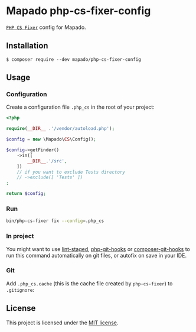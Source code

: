 # Mapado php-cs-fixer-config

[`PHP CS Fixer`](http://github.com/FriendsOfPHP/PHP-CS-Fixer) config for Mapado.

## Installation
```
$ composer require --dev mapado/php-cs-fixer-config
```

## Usage

### Configuration

Create a configuration file `.php_cs` in the root of your project:

```php
<?php

require(__DIR__ .'/vendor/autoload.php');

$config = new \Mapado\CS\Config();

$config->getFinder()
    ->in([
        __DIR__.'/src',
    ])
    // if you want to exclude Tests directory
    // ->exclude([ 'Tests' ])
;

return $config;
```

### Run 
```sh
bin/php-cs-fixer fix --config=.php_cs
```

### In project
You might want to use [lint-staged](https://github.com/okonet/lint-staged), [php-git-hooks](https://github.com/bruli/php-git-hooks) or [composer-git-hooks](https://github.com/BrainMaestro/composer-git-hooks) to run this command automatically on git files, or autofix on save in your IDE.

### Git

Add `.php_cs.cache` (this is the cache file created by `php-cs-fixer`) to `.gitignore`:

## License

This project is licensed under the [MIT license](LICENSE).
